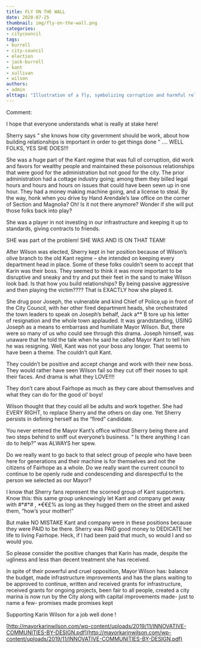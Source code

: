 ```yaml
---
title: FLY ON THE WALL
date: 2020-07-25
thumbnail: img/fly-on-the-wall.png
categories:
- citycouncil
tags:
- burrell
- city-council
- election
- jack-burrell
- kant
- sullivan
- wilson
authors:
- admin
alttags: "Illustration of a fly, symbolizing corruption and harmful relationships within city government"
---
```

Comment:

I hope that everyone understands what is really at stake here!

Sherry says “ she knows how city government should be work, about how building relationships is important in order to get things done “ …. WELL FOLKS, YES SHE DOES!!!

She was a huge part of the Kant regime that was full of corruption, did work and favors for wealthy people and maintained these poisonous relationships that were good for the administration but not good for the city. The prior administration had a cottage industry going; among them they billed legal hours and hours and hours on issues that could have been sewn up in one hour. They had a money making machine going, and a license to steal. By the way, honk when you drive by Hand Arendale’s law office on the corner of Section and Magnolia? Oh! Is it not there anymore? Wonder if she will put those folks back into play?

She was a player in not investing in our infrastructure and keeping it up to standards, giving contracts to friends.

SHE was part of the problem! SHE WAS AND IS ON THAT TEAM!

After Wilson was elected, Sherry kept in her position because of Wilson’s olive branch to the old Kant regime – she intended on keeping every department head in place. Some of these folks couldn’t seem to accept that Karin was their boss. They seemed to think it was more important to be disruptive and sneaky and try and put their feet in the sand to make Wilson look bad. Is that how you build relationships? By being passive aggressive and then playing the victim???? That is EXACTLY how she played it.

She drug poor Joseph, the vulnerable and kind Chief of Police,up in front of the City Council, with her other fired department heads, she orchestrated the town leaders to speak on Joseph’s behalf, Jack a\*\* B tore up his letter of resignation and the whole town applauded. It was grandstanding, USING Joseph as a means to embarrass and humiliate Mayor Wilson. But, there were so many of us who could see through this drama. Joseph himself, was unaware that he told the tale when he said he called Mayor Kant to tell him he was resigning. Well, Kant was not your boss any longer. That seems to have been a theme. The couldn’t quit Kant.

They couldn’t be positive and accept change and work with their new boss. They would rather have seen Wilson fail so they cut off their noses to spit their faces. And drama is what they LOVE!!!!

They don’t care about Fairhope as much as they care about themselves and what they can do for the good ol’ boys!

Wilson thought that they could all be adults and work together. She had EVERY RIGHT, to replace Sherry and the others on day one. Yet Sherry persists in defining herself as the “fired” candidate.

You never entered the Mayor Kant’s office without Sherry being there and two steps behind to sniff out everyone’s business. “ Is there anything I can do to help?” was ALWAYS her spew.

Do we really want to go back to that select group of people who have been here for generations and their machine is for themselves and not the citizens of Fairhope as a whole. Do we really want the current council to continue to be openly rude and condescending and disrespectful to the person we selected as our Mayor?

I know that Sherry fans represent the scorned group of Kant supporters. Know this: this same group unknowingly let Kant and company get away with #\*#\*# , \*€€£% as long as they hugged them on the street and asked them, “how’s your mother!”

But make NO MISTAKE Kant and company were in these positions because they were PAID to be there. Sherry was PAID good money to DEDICATE her life to living Fairhope. Heck, if I had been paid that much, so would I and so would you.

So please consider the positive changes that Karin has made, despite the ugliness and less than decent treatment she has received.

In spite of their powerful and cruel opposition, Mayor Wilson has: balance the budget, made infrastructure improvements and has the plans waiting to be approved to continue, written and received grants for infrastructure, received grants for ongoing projects, been fair to all people, created a city marina is now run by the City along with capital improvements made- just to name a few- promises made promises kept

Supporting Karin Wilson for a job well done !

[http://mayorkarinwilson.com/wp-content/uploads/2019/11/INNOVATIVE-COMMUNITIES-BY-DESIGN.pdf](http://mayorkarinwilson.com/wp-content/uploads/2019/11/INNOVATIVE-COMMUNITIES-BY-DESIGN.pdf)
